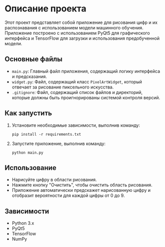 # Описание проекта

Этот проект представляет собой приложение для рисования цифр и их распознавания с использованием модели машинного обучения. Приложение построено с использованием PyQt5 для графического интерфейса и TensorFlow для загрузки и использования предобученной модели.

## Основные файлы

- `main.py`: Главный файл приложения, содержащий логику интерфейса и предсказания.
- `widget.py`: Файл, содержащий класс `PixelArtWidget`, который отвечает за рисование пиксельного искусства.
- `.gitignore`: Файл, содержащий список файлов и директорий, которые должны быть проигнорированы системой контроля версий.

## Как запустить

1. Установите необходимые зависимости, выполнив команду:
   ```
   pip install -r requirements.txt
   ```
2. Запустите приложение, выполнив команду:
   ```
   python main.py
   ```

## Использование

- Нарисуйте цифру в области рисования.
- Нажмите кнопку "Очистить", чтобы очистить область рисования.
- Приложение автоматически предскажет нарисованную цифру и отобразит вероятности для каждой цифры от 0 до 9.

## Зависимости

- Python 3.x
- PyQt5
- TensorFlow
- NumPy